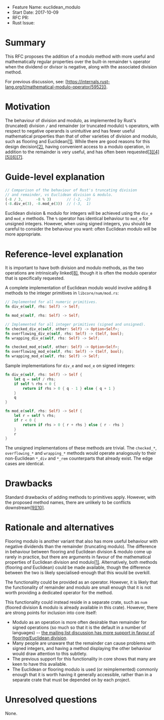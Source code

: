 - Feature Name: euclidean_modulo
- Start Date: 2017-10-09
- RFC PR:
- Rust Issue:

# Summary
[summary]: #summary

This RFC proposes the addition of a modulo method with more useful and mathematically regular properties over the built-in remainder `%` operator when the dividend or divisor is negative, along with the associated division method.

For previous discussion, see: [https://internals.rust-lang.org/t/mathematical-modulo-operator/5952]().

# Motivation
[motivation]: #motivation

The behaviour of division and modulo, as implemented by Rust's (truncated) division `/` and remainder (or truncated modulo) `%` operators, with respect to negative operands is unintuitive and has fewer useful mathematical properties than that of other varieties of division and modulo, such as flooring and Euclidean[[1]](https://dl.acm.org/citation.cfm?doid=128861.128862). While there are good reasons for this design decision[[2]](https://mail.mozilla.org/pipermail/rust-dev/2013-April/003786.html), having convenient access to a modulo operation, in addition to the remainder is very useful, and has often been requested[[3]](https://mail.mozilla.org/pipermail/rust-dev/2013-April/003680.html)[[4]](https://github.com/rust-lang/rust/issues/13909)[[5]](https://stackoverflow.com/questions/31210357/is-there-a-modulus-not-remainder-function-operation)[[6]](https://users.rust-lang.org/t/proper-modulo-support/903)[[7]](https://www.reddit.com/r/rust/comments/3yoo1q/remainder/).

# Guide-level explanation
[guide-level-explanation]: #guide-level-explanation

```rust
// Comparison of the behaviour of Rust's truncating division
// and remainder, vs Euclidean division & modulo.
(-8 / 3,      -8 % 3)       // (-2, -2)
(-8.div_e(3), -8.mod_e(3))  // (-3,  1)
```
Euclidean division & modulo for integers will be achieved using the `div_e` and `mod_e` methods. The `%` operator has identical behaviour to `mod_e` for unsigned integers. However, when using signed integers, you should be careful to consider the behaviour you want: often Euclidean modulo will be more appropriate.

# Reference-level explanation
[reference-level-explanation]: #reference-level-explanation

It is important to have both division and modulo methods, as the two operations are intrinsically linked[[8]](https://en.wikipedia.org/wiki/Modulo_operation), though it is often the modulo operator that is specifically requested.

A complete implementation of Euclidean modulo would involve adding 8 methods to the integer primitives in `libcore/num/mod.rs`:
```rust
// Implemented for all numeric primitives.
fn div_e(self, rhs: Self) -> Self;

fn mod_e(self, rhs: Self) -> Self;

// Implemented for all integer primitives (signed and unsigned).
fn checked_div_e(self, other: Self) -> Option<Self>;
fn overflowing_div_e(self, rhs: Self) -> (Self, bool);
fn wrapping_div_e(self, rhs: Self) -> Self;

fn checked_mod_e(self, other: Self) -> Option<Self>;
fn overflowing_mod_e(self, rhs: Self) -> (Self, bool);
fn wrapping_mod_e(self, rhs: Self) -> Self;
```

Sample implementations for `div_e` and `mod_e` on signed integers:
```rust
fn div_e(self, rhs: Self) -> Self {
    let q = self / rhs;
    if self % rhs < 0 {
        return if rhs > 0 { q - 1 } else { q + 1 }
    }
    q
}

fn mod_e(self, rhs: Self) -> Self {
    let r = self % rhs;
    if r < 0 {
        return if rhs > 0 { r + rhs } else { r - rhs }
    }
    r
}
```

The unsigned implementations of these methods are trivial.
The `checked_*`, `overflowing_*` and `wrapping_*` methods would operate analogously to their non-Euclidean `*_div` and `*_rem` counterparts that already exist. The edge cases are identical.

# Drawbacks
[drawbacks]: #drawbacks

Standard drawbacks of adding methods to primitives apply. However, with the proposed method names, there are unlikely to be conflicts downstream[[9]](https://github.com/search?q=div_e+language%3ARust&type=Code&utf8=%E2%9C%93)[[10]](https://github.com/search?q=mod_e+language%3ARust&type=Code&utf8=%E2%9C%93).

# Rationale and alternatives
[alternatives]: #alternatives

Flooring modulo is another variant that also has more useful behaviour with negative dividends than the remainder (truncating modulo). The difference in behaviour between flooring and Euclidean division & modulo come up rarely in practice, but there are arguments in favour of the mathematical properties of Euclidean division and modulo[[1]](https://dl.acm.org/citation.cfm?doid=128861.128862). Alternatively, both methods (flooring _and_ Euclidean) could be made available, though the difference between the two is likely specialised-enough that this would be overkill.

The functionality could be provided as an operator. However, it is likely that the functionality of remainder and modulo are small enough that it is not worth providing a dedicated operator for the method.

This functionality could instead reside in a separate crate, such as `num` (floored division & modulo is already available in this crate). However, there are strong points for inclusion into core itself:
- Modulo as an operation is more often desirable than remainder for signed operations (so much so that it is the default in a number of languages) -- [the mailing list discussion has more support in favour of flooring/Euclidean division](https://mail.mozilla.org/pipermail/rust-dev/2013-April/003687.html).
- Many people are unaware that the remainder can cause problems with signed integers, and having a method displaying the other behaviour would draw attention to this subtlety.
- The previous support for this functionality in core shows that many are keen to have this available.
- The Euclidean or flooring modulo is used (or reimplemented) commonly enough that it is worth having it generally accessible, rather than in a separate crate that must be depended on by each project.

# Unresolved questions
[unresolved]: #unresolved-questions

None.
